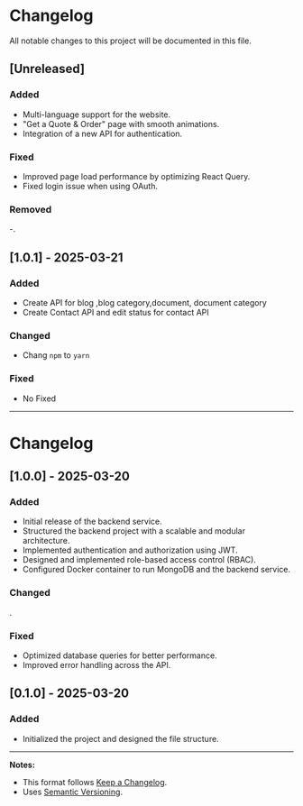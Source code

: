 # Changelog

All notable changes to this project will be documented in this file.

## [Unreleased]

### Added

- Multi-language support for the website.
- "Get a Quote & Order" page with smooth animations.
- Integration of a new API for authentication.

### Fixed

- Improved page load performance by optimizing React Query.
- Fixed login issue when using OAuth.

### Removed

-.


## [1.0.1] - 2025-03-21

### Added

- Create API for blog ,blog category,document, document category
- Create Contact API and edit status for contact API

### Changed

- Chang `npm` to `yarn`

### Fixed

- No Fixed

---

# Changelog

## [1.0.0] - 2025-03-20

### Added
- Initial release of the backend service.
- Structured the backend project with a scalable and modular architecture.
- Implemented authentication and authorization using JWT.
- Designed and implemented role-based access control (RBAC).
- Configured Docker container to run MongoDB and the backend service.

### Changed
.

### Fixed
- Optimized database queries for better performance.
- Improved error handling across the API.


## [0.1.0] - 2025-03-20

### Added

- Initialized the project and designed the file structure.

---

**Notes:**

- This format follows [Keep a Changelog](https://keepachangelog.com/).
- Uses [Semantic Versioning](https://semver.org/).
